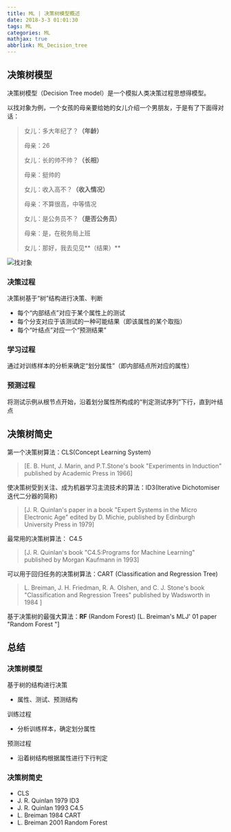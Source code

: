 ```yaml
---
title: ML | 决策树模型概述
date: 2018-3-3 01:01:30
tags: ML
categories: ML
mathjax: true
abbrlink: ML_Decision_tree
---
```

## 决策树模型

决策树模型（Decision Tree model）是一个模拟人类决策过程思想得模型。

以找对象为例，一个女孩的母亲要给她的女儿介绍一个男朋友，于是有了下面得对话：

<!-- more -->

> 女儿：多大年纪了？**（年龄）**
>
> 母亲：26
>
> 女儿：长的帅不帅？**（长相）**
>
> 母亲：挺帅的
>
> 女儿：收入高不？**（收入情况）**
>
> 母亲：不算很高，中等情况
>
> 女儿：是公务员不？**（是否公务员）**
>
> 母亲：是，在税务局上班
>
> 女儿：那好，我去见见**（结果）**

![找对象](https://zuiyu-1253240738.cos.ap-beijing.myqcloud.com/ML/%E6%89%BE%E5%AF%B9%E8%B1%A1.png)

### 决策过程

决策树基于“树”结构进行决策、判断

- 每个“内部结点”对应于某个属性上的测试
- 每个分支对应于该测试的一种可能结果（即该属性的某个取指）
- 每个“叶结点”对应一个“预测结果”

### 学习过程

通过对训练样本的分析来确定“划分属性”（即内部结点所对应的属性）

### 预测过程

将测试示例从根节点开始，沿着划分属性所构成的“判定测试序列”下行，直到叶结点

## 决策树简史

第一个决策树算法：CLS(Concept Learning System)

> [E. B. Hunt, J. Marin, and P.T.Stone's book "Experiments in Induction" published by Academic Press in 1966]

使决策树受到关注、成为机器学习主流技术的算法：ID3(Iterative Dichotomiser 迭代二分器的简称)
> [J. R. Quinlan's paper in a book "Expert Systems in the Micro Electronic Age" edited by D. Michie,  published by Edinburgh University Press in 1979]

最常用的决策树算法： C4.5
> [J. R. Quinlan's book "C4.5:Programs for Machine Learning" published by Morgan Kaufmann in 1993]

可以用于回归任务的决策树算法：CART (Classification and Regression Tree)
> L. Breiman, J. H. Friedman, R. A. Olshen, and C. J. Stone's book "Classification and Regression Trees" published by Wadsworth in 1984 ]

基于决策树的最强大算法：**RF** (Random Forest)
[L. Breiman's MLJ'  01 paper "Random Forest "]

## 总结

### 决策树模型

基于树的结构进行决策

- 属性、测试、预测结构

训练过程

- 分析训练样本，确定划分属性

预测过程

- 沿着树结构根据属性进行下行判定

### 决策树简史

- CLS
- J. R. Quinlan 1979 ID3
- J. R. Quinlan 1993 C4.5
- L. Breiman 1984 CART
- L. Breiman 2001 Random Forest